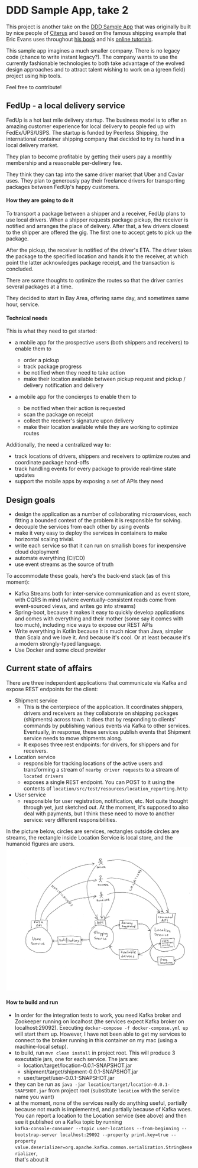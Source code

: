 # DDD Sample App, take 2

This project is another take on the [DDD Sample App](https://github.com/citerus/dddsample-core)
that was originally built by nice people of [Citerus](https://citerus.github.io/dddsample-core/) 
and based on the famous shipping example that Eric Evans uses throughout 
[his book](https://www.amazon.com/Domain-Driven-Design-Tackling-Complexity-Software/dp/0321125215)
and his [online tutorials](https://elearn.domainlanguage.com).   

This sample app imagines a much smaller company. There is no legacy code (chance to write instant legacy?). 
The company wants to use the currently fashionable technologies to both take advantage of the evolved design approaches
and to attract talent wishing to work on a (green field) project using hip tools.

Feel free to contribute!

## FedUp - a local delivery service

FedUp is a hot last mile delivery startup. The business model is to offer an amazing customer
experience for local delivery to people fed up with FedEx/UPS/USPS. The startup is funded
by Peerless Shipping, the international container shipping company that decided to try its
hand in a local delivery market.

They plan to become profitable by getting their users pay a monthly membership and a reasonable 
per-delivery fee. 

They think they can tap into the same driver market that Uber and Caviar uses. They plan to
generously pay their freelance drivers for transporting packages between FedUp's happy customers.

#### How they are going to do it

To transport a package between a shipper and a receiver, FedUp plans to use local drivers. When a shipper
requests package pickup, the receiver is notified and arranges the place of delivery. After that,
a few drivers closest to the shipper are offered the gig. The first one to accept gets to pick up the package.  

After the pickup, the receiver is notified of the driver's ETA. The driver
takes the package to the specified location and hands it to the receiver, at which point the latter 
acknowledges package receipt, and the transaction is concluded.

There are some thoughts to optimize the routes so that the driver carries several packages at a time.    

They decided to start in Bay Area, offering same day, and sometimes same hour, service.

#### Technical needs
This is what they need to get started:

- a mobile app for the prospective users (both shippers and receivers) to enable them to
    - order a pickup
    - track package progress
    - be notified when they need to take action
    - make their location available between pickup request and pickup / delivery notification and delivery
    
- a mobile app for the concierges to enable them to
    - be notified when their action is requested
    - scan the package on receipt
    - collect the receiver's signature upon delivery
    - make their location available while they are working to optimize routes

Additionally, the need a centralized way to:    
- track locations of drivers, shippers and receivers to optimize routes and coordinate package hand-offs
- track handling events for every package to provide real-time state updates
- support the mobile apps by exposing a set of APIs they need

## Design goals
- design the application as a number of collaborating microservices, each fitting a bounded context
  of the problem it is responsible for solving. 
- decouple the services from each other by using events 
- make it very easy to deploy the services in containers to make horizontal scaling trivial. 
- write each service so that it can run on smallish boxes for inexpensive cloud deployment
- automate everything (CI/CD)
- use event streams as the source of truth

To accommodate these goals, here's the back-end stack (as of this moment):
- Kafka Streams both for inter-service communication and as event store, with CQRS in mind (where 
  eventually-consistent reads come from event-sourced views, and writes go into streams)
- Spring-boot, because it makes it easy to quickly develop applications and comes with everything
  and their mother (some say it comes with too much), including nice ways to expose our REST APIs
- Write everything in Kotlin because it is much nicer than Java, simpler than Scala and we love it.
  And because it's cool. Or at least because it's a modern strongly-typed language.
- Use Docker and some cloud provider        

## Current state of affairs
There are three independent applications that communicate via Kafka and expose REST endpoints for the client:
- Shipment service
  - This is the centerpiece of the application. It coordinates shippers, drivers and receivers 
    as they collaborate on shipping packages (shipments) across town. It does that by responding to clients' commands
    by publishing various events via Kafka to other services. Eventually, in response, these services publish
    events that Shipment service needs to move shipments along.  
  - It exposes three rest endpoints: for drivers, for shippers and for receivers. 
- Location service
  - responsible for tracking locations of the active users and transforming a stream of `nearby driver requests` 
    to a stream of `located drivers`
  - exposes a single REST endpoint. You can POST to it using the contents of `location/src/test/resources/location_reporting.http`     
- User service
  - responsible for user registration, notification, etc. Not quite thought through yet, just sketched out. At the moment, it's
    supposed to also deal with payments, but I think these need to move to another service: very different responsibilities.

In the picture below, circles are services, rectangles outside circles are streams, the rectangle inside Location Service is local store,
and the humanoid figures are users.      
![](FedUp_Services.png)    

#### How to build and run
- In order for the integration tests to work, you need Kafka broker and Zookeeper running on localhost (the services expect 
  Kafka broker on localhost:29092). Executing `docker-compose -f docker-compose.yml up` will start them up. However, I have not 
  been able to get my services to connect to the broker running in this container on my mac (using a machine-local setup).   
- to build, run `mvn clean install` in project root. This will produce 3 executable jars, one for each service. The jars are:
   - location/target/location-0.0.1-SNAPSHOT.jar
   - shipment/target/shipment-0.0.1-SNAPSHOT.jar
   - user/target/user-0.0.1-SNAPSHOT.jar
- they can be run as `java -jar location/target/location-0.0.1-SNAPSHOT.jar` from project root (substitute `location` 
  with the service name you want)
- at the moment, none of the services really do anything useful, partially because not much is implemented, and partially because of Kafka woes.
  You can report a location to the Location service (see above) and then see it published on a Kafka topic by running<br/>
  `kafka-console-consumer --topic user-locations --from-beginning --bootstrap-server localhost:29092 --property print.key=true --property value.deserializer=org.apache.kafka.common.serialization.StringDeserializer`,<br/> 
  that's about it 
